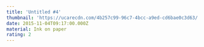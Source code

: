 ```yaml
---
title: 'Untitled #4'
thumbnail: 'https://ucarecdn.com/4b257c99-96c7-4bcc-a9ed-cd6bae0c3d63/'
date: 2015-11-04T09:17:00.000Z
material: Ink on paper
rating: 2
---
```


